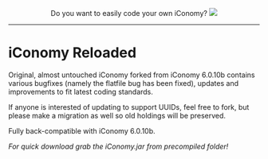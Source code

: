 <p align="center">
  Do you want to easily code your own iConomy?
  <a href="https://www.spigotcourse.org/?utm_source=github&utm_medium=github">
    <img src="https://i.imgur.com/Xr0p2g3.png" />
  </a>
</p>

---

iConomy Reloaded
=======

Original, almost untouched iConomy forked from iConomy 6.0.10b
contains various bugfixes (namely the flatfile bug has been fixed), 
updates and improvements to fit latest coding standards.

If anyone is interested of updating to support UUIDs, feel free to fork, 
but please make a migration as well so old holdings will be preserved. 

Fully back-compatible with iConomy 6.0.10b.

*For quick download grab the iConomy.jar from precompiled folder!*
